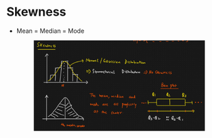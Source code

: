 # Skewness

*   Mean = Median = Mode

    <figure><img src="../../.gitbook/assets/image (7).png" alt=""><figcaption></figcaption></figure>
